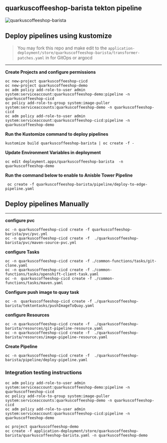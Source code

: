 ## quarkuscoffeeshop-barista tekton pipeline

![quarkuscoffeeshop-barista](../images/quarkuscoffeeshop-barista.png)

## Deploy pipelines using kustomize
> You may fork this repo and make edit to the `application-deployment/store/quarkuscoffeeshop-barista/transformer-patches.yaml` in for GitOps or argocd
---
**Create Projects and configure permissions**
```
oc new-project quarkuscoffeeshop-cicd
oc new-project quarkuscoffeeshop-demo
oc adm policy add-role-to-user admin system:serviceaccount:quarkuscoffeeshop-demo:pipeline -n quarkuscoffeeshop-cicd
oc policy add-role-to-group system:image-puller system:serviceaccounts:quarkuscoffeeshop-demo -n quarkuscoffeeshop-cicd
oc adm policy add-role-to-user admin system:serviceaccount:quarkuscoffeeshop-cicd:pipeline -n quarkuscoffeeshop-demo
```
**Run the Kustomize command to deploy pipelines** 
```
kustomize build quarkuscoffeeshop-barista | oc create -f - 
```

**Update Environment Variables in deployment**
```
oc edit deployment.apps/quarkuscoffeeshop-barista  -n quarkuscoffeeshop-demo
```
**Run the command below to enable to Anisble Tower Pipeline**
```
 oc create -f quarkuscoffeeshop-barista/pipeline/deploy-to-edge-pipeline.yaml 
```

## Deploy pipelines Manually 
---
**configure pvc**
```
oc -n quarkuscoffeeshop-cicd create -f quarkuscoffeeshop-barista/pvc/pvc.yml
oc -n quarkuscoffeeshop-cicd create -f  ./quarkuscoffeeshop-barista/pvc/maven-source-pvc.yml
```


**configure Tasks**
```
oc -n quarkuscoffeeshop-cicd create -f ./common-functions/tasks/git-clone.yaml
oc -n quarkuscoffeeshop-cicd create -f ./common-functions/tasks/openshift-client-task.yaml
oc -n  quarkuscoffeeshop-cicd create -f ./common-functions/tasks/maven.yaml
```

**Configure push image to quay task**
```
oc -n  quarkuscoffeeshop-cicd create -f ./quarkuscoffeeshop-barista/tektontasks/pushImageToQuay.yaml
```

**configure Resources**
```
oc -n quarkuscoffeeshop-cicd create -f  ./quarkuscoffeeshop-barista/resources/git-pipeline-resource.yaml
oc -n quarkuscoffeeshop-cicd create -f  ./quarkuscoffeeshop-barista/resources/image-pipeline-resource.yaml
```

**Create Pipeline**
```
oc -n quarkuscoffeeshop-cicd create -f  ./quarkuscoffeeshop-barista/pipeline/deploy-pipeline.yaml
```


### Integration testing instructions 
```
oc adm policy add-role-to-user admin system:serviceaccount:quarkuscoffeeshop-demo:pipeline -n quarkuscoffeeshop-cicd
oc policy add-role-to-group system:image-puller system:serviceaccounts:quarkuscoffeeshop-demo -n quarkuscoffeeshop-cicd
oc adm policy add-role-to-user admin system:serviceaccount:quarkuscoffeeshop-cicd:pipeline -n quarkuscoffeeshop-demo

oc project quarkuscoffeeshop-demo
oc create -f application-deployment/store/quarkuscoffeeshop-barista/quarkuscoffeeshop-barista.yaml -n quarkuscoffeeshop-demo
```